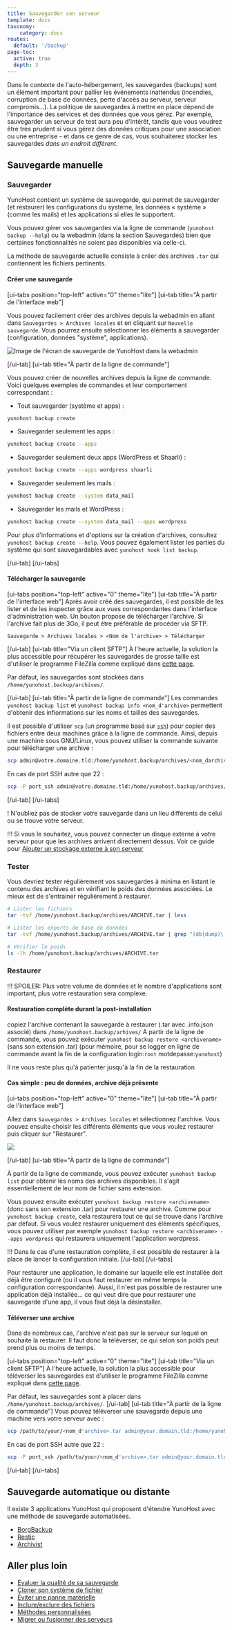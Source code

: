 ```yaml
---
title: Sauvegarder son serveur
template: docs
taxonomy:
    category: docs
routes:
  default: '/backup'
page-toc:
  active: true
  depth: 3
---
```


Dans le contexte de l'auto-hébergement, les sauvegardes (backups) sont un élément important pour pallier les événements inattendus (incendies, corruption de base de données, perte d'accès au serveur, serveur compromis...). La politique de sauvegardes à mettre en place dépend de l'importance des services et des données que vous gérez. Par exemple, sauvegarder un serveur de test aura peu d'intérêt, tandis que vous voudrez être très prudent si vous gérez des données critiques pour une association ou une entreprise - et dans ce genre de cas, vous souhaiterez stocker les sauvegardes *dans un endroit différent*.

## Sauvegarde manuelle

### Sauvegarder

YunoHost contient un système de sauvegarde, qui permet de sauvegarder (et restaurer) les configurations du système, les données « système » (comme les mails) et les applications si elles le supportent.

Vous pouvez gérer vos sauvegardes via la ligne de commande (`yunohost backup --help`) ou la webadmin (dans la section Sauvegardes) bien que certaines fonctionnalités ne soient pas disponibles via celle-ci.

La méthode de sauvegarde actuelle consiste à créer des archives `.tar` qui contiennent les fichiers pertinents.

#### Créer une sauvegarde

[ui-tabs position="top-left" active="0" theme="lite"]
[ui-tab title="À partir de l'interface web"]

Vous pouvez facilement créer des archives depuis la webadmin en allant dans `Sauvegardes > Archives locales` et en cliquant sur `Nouvelle sauvegarde`. Vous pourrez ensuite sélectionner les éléments à sauvegarder (configuration, données "système", applications).


![Image de l'écran de sauvegarde de YunoHost dans la webadmin](image://backup.png)

[/ui-tab]
[ui-tab title="À partir de la ligne de commande"]

Vous pouvez créer de nouvelles archives depuis la ligne de commande. Voici quelques exemples de commandes et leur comportement correspondant :

- Tout sauvegarder (système et apps) :
```bash
yunohost backup create
```

- Sauvegarder seulement les apps :
```bash
yunohost backup create --apps
```

- Sauvegarder seulement deux apps (WordPress et Shaarli) :
```bash
yunohost backup create --apps wordpress shaarli
```

- Sauvegarder seulement les mails :
```bash
yunohost backup create --system data_mail
```

- Sauvegarder les mails et WordPress :
```bash
yunohost backup create --system data_mail --apps wordpress
```

Pour plus d'informations et d'options sur la création d'archives, consultez `yunohost backup create --help`. Vous pouvez également lister les parties du système qui sont sauvegardables avec `yunohost hook list backup`.

[/ui-tab]
[/ui-tabs]

#### Télécharger la sauvegarde
[ui-tabs position="top-left" active="0" theme="lite"]
[ui-tab title="À partir de l'interface web"]
Après avoir créé des sauvegardes, il est possible de les lister et de les inspecter grâce aux vues correspondantes dans l'interface d'administration web. Un bouton propose de télécharger l'archive. Si l'archive fait plus de 3Go, il peut être préférable de procéder via SFTP.

`Sauvegarde > Archives locales > <Nom de l'archive> > Télécharger`

[/ui-tab]
[ui-tab title="Via un client SFTP"]
À l'heure actuelle, la solution la plus accessible pour récupérer les sauvegardes de grosse taille est d'utiliser le programme FileZilla comme expliqué dans [cette page](/filezilla).

Par défaut, les sauvegardes sont stockées dans `/home/yunohost.backup/archives/`.

[/ui-tab]
[ui-tab title="À partir de la ligne de commande"]
Les commandes `yunohost backup list` et `yunohost backup info <nom_d'archive>` permettent d'obtenir des infiormations sur les noms et tailles des sauvegardes.

Il est possible d'utiliser `scp` (un programme basé sur [`ssh`](/ssh)) pour copier des fichiers entre deux machines grâce à la ligne de commande. Ainsi, depuis une machine sous GNU/Linux, vous pouvez utiliser la commande suivante pour télécharger une archive :

```bash
scp admin@votre.domaine.tld:/home/yunohost.backup/archives/<nom_darchive>.tar ./
```

En cas de port SSH autre que 22 :

```bash
scp -P port_ssh admin@votre.domaine.tld:/home/yunohost.backup/archives/<nom_darchive>.tar ./
```

[/ui-tab]
[/ui-tabs]

! N'oubliez pas de stocker votre sauvegarde dans un lieu différents de celui ou se trouve votre serveur.


!!! Si vous le souhaitez, vous pouvez connecter un disque externe à votre serveur pour que les archives arrivent directement dessus. Voir ce guide pour [Ajouter un stockage externe à son serveur](/external_storage)



### Tester

Vous devriez tester régulièrement vos sauvegardes à minima en listant le contenu des archives et en vérifiant le poids des données associées. Le mieux est de s'entrainer règulièrement à restaurer.
```bash
# Lister les fichiers
tar -tvf /home/yunohost.backup/archives/ARCHIVE.tar | less

# Lister les exports de base de données
tar -tvf /home/yunohost.backup/archives/ARCHIVE.tar | grep "(db|dump)\.sql"

# Vérifier le poids
ls -lh /home/yunohost.backup/archives/ARCHIVE.tar
```

### Restaurer

!!! SPOILER: Plus votre volume de données et le nombre d'applications sont important, plus votre restauration sera complexe.

#### Restauration complète durant la post-installation

copiez l'archive contenant la sauvegarde à restaurer (<archivename>.tar avec <archivename>.info.json associé) dans `/home/yunohost.backup/arhives/`
A partir de la ligne de commande, vous pouvez exécuter `yunohost backup restore <archivename>` (sans son extension .tar) (pour mémoire, pour se logger en ligne de commande avant la fin de la configuration login:`root` motdepasse:`yunohost`)
    
Il ne vous reste plus qu'à patienter jusqu'à la fin de la restauration
    
#### Cas simple : peu de données, archive déjà présente

[ui-tabs position="top-left" active="0" theme="lite"]
[ui-tab title="À partir de l'interface web"]

Allez dans `Sauvegardes > Archives locales` et sélectionnez l'archive. Vous pouvez ensuite choisir les différents éléments que vous voulez restaurer puis cliquer sur "Restaurer".

![](image://restore.png)


[/ui-tab]
[ui-tab title="À partir de la ligne de commande"]

À partir de la ligne de commande, vous pouvez exécuter `yunohost backup list` pour obtenir les noms des archives disponibles. Il s'agit essentiellement de leur nom de fichier sans extension.

Vous pouvez ensuite exécuter `yunohost backup restore <archivename>` (donc sans son extension .tar) pour restaurer une archive. Comme pour `yunohost backup create`, cela restaurera tout ce qui se trouve dans l'archive par défaut. Si vous voulez restaurer uniquement des éléments spécifiques, vous pouvez utiliser par exemple `yunohost backup restore <archivename> --apps wordpress` qui restaurera uniquement l'application wordpress.

!!! Dans le cas d'une restauration complète, il est possible de restaurer à la place de lancer la configuration initiale.
[/ui-tab]
[/ui-tabs]

Pour restaurer une application, le domaine sur laquelle elle est installée doit déjà être configuré (ou il vous faut restaurer en même temps la configuration correspondante). Aussi, il n'est pas possible de restaurer une application déjà installée... ce qui veut dire que pour restaurer une sauvegarde d'une app, il vous faut déjà la désinstaller.

#### Téléverser une archive
Dans de nombreux cas, l'archive n'est pas sur le serveur sur lequel on souhaite la restaurer. Il faut donc la téléverser, ce qui selon son poids peut prend plus ou moins de temps.

[ui-tabs position="top-left" active="0" theme="lite"]
[ui-tab title="Via un client SFTP"]
À l'heure actuelle, la solution la plus accessible pour téléverser les sauvegardes est d'utiliser le programme FileZilla comme expliqué dans [cette page](/filezilla).

Par défaut, les sauvegardes sont à placer dans `/home/yunohost.backup/archives/`.
[/ui-tab]
[ui-tab title="À partir de la ligne de commande"]
Vous pouvez téléverser une sauvegarde depuis une machine vers votre serveur avec :

```bash
scp /path/to/your/<nom_d'archive>.tar admin@your.domain.tld:/home/yunohost.backup/archives/
```

En cas de port SSH autre que 22 :

```bash
scp -P port_ssh /path/to/your/<nom_d'archive>.tar admin@your.domain.tld:/home/yunohost.backup/archives/
```

[/ui-tab]
[/ui-tabs]

## Sauvegarde automatique ou distante

Il existe 3 applications YunoHost qui proposent d'étendre YunoHost avec une méthode de sauvegarde automatisées.

 * [BorgBackup](/backup/borgbackup)
 * [Restic](/backup/restic)
 * [Archivist](/backup/archivist)

## Aller plus loin

 * [Évaluer la qualité de sa sauvegarde](/backup/strategies)
 * [Cloner son système de fichier](/backup/clone_filesystem)
 * [Éviter une panne matérielle](/backup/avoid_hardware_failure)
 * [Inclure/exclure des fichiers](/backup/include_exclude_files)
 * [Méthodes personnalisées](/backup/custom_backup_methods)
 * [Migrer ou fusionner des serveurs](/backup/migrate_or_merge_servers)
